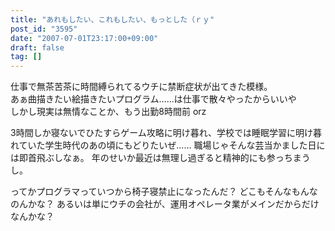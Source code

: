 ```yaml
---
title: "あれもしたい、これもしたい、もっとした（ｒｙ"
post_id: "3595"
date: "2007-07-01T23:17:00+09:00"
draft: false
tag: []
---
```


仕事で無茶苦茶に時間縛られてるウチに禁断症状が出てきた模様。  
あぁ曲描きたい絵描きたいプログラム……は仕事で散々やったからいいや  
しかし現実は無情なことか、もう出勤8時間前 orz

3時間しか寝ないでひたすらゲーム攻略に明け暮れ、学校では睡眠学習に明け暮れていた学生時代のあの頃にもどりたいぜ……
職場じゃそんな芸当かました日には即首飛ぶしなぁ。
年のせいか最近は無理し過ぎると精神的にも参っちまうし。

ってかプログラマっていつから椅子寝禁止になったんだ？
どこもそんなもんなのんかな？
あるいは単にウチの会社が、運用オペレータ業がメインだからだけなんかな？
